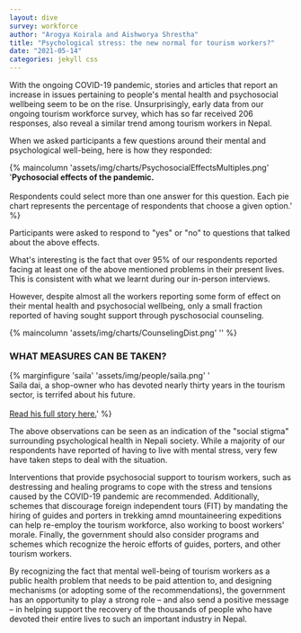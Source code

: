 ```yaml
---
layout: dive
survey: workforce
author: "Arogya Koirala and Aishworya Shrestha"
title: "Psychological stress: the new normal for tourism workers?"
date: "2021-05-14"
categories: jekyll css
---
```




With the ongoing COVID-19 pandemic, stories and articles that report an increase in issues pertaining to people's mental health and psychosocial wellbeing seem to be on the rise. Unsurprisingly, early data from our ongoing tourism workforce survey, which has so far received 206 responses, also reveal a similar trend among tourism workers in Nepal.

When we asked participants a few questions around their mental and psychological well-being, here is how they responded:

{% maincolumn 'assets/img/charts/PsychosocialEffectsMultiples.png' '<b>Pychosocial effects of the pandemic.</b> <br/><br/> Respondents could select more than one answer for this question. Each pie chart represents the percentage of respondents that choose a given option.' %}

Participants were asked to respond to "yes" or "no" to questions that talked about the above effects.  


What's interesting is the fact that over 95% of our respondents reported facing at least one of the above mentioned problems in their present lives. This is consistent with what we learnt during our in-person interviews.


However, despite almost all the workers reporting some form of effect on their mental health and psychosocial wellbeing, only a small fraction reported of having sought support through pyschosocial counseling.  

{% maincolumn 'assets/img/charts/CounselingDist.png' '' %}

 


### WHAT MEASURES CAN BE TAKEN?


{% marginfigure 'saila' 'assets/img/people/saila.png' '<br/> Saila dai, a shop-owner who has devoted nearly thirty years in the tourism sector, is terrifed about his future. <br/> <br/> <a href="/kathmandu-interim-report/stories/2021-05-12-saila">Read his full story here.</a>' %}

The above observations can be seen as an indication of the "social stigma" surrounding psychological health in Nepali society. While a majority of our respondents have reported of having to live with mental stress, very few have taken steps to deal with the situation.

Interventions that provide psychosocial support to tourism workers, such as destressing and healing programs to cope with the stress and tensions caused by the COVID-19 pandemic ​are recommended. Additionally, schemes that discourage foreign independent tours (FIT) by mandating the hiring of guides and porters in trekking amnd mountaineering expeditions can help re-employ the tourism workforce, also working to boost workers' morale. Finally, the government should also consider programs and schemes which recognize the heroic efforts of guides, porters, and other tourism workers.

By recognizing the fact that mental well-being of tourism workers as a public health problem that needs to be paid attention to, and designing mechanisms (or adopting some of the recommendations), the government has an opportunity to play a strong role – and also send a positive message – in helping support the recovery of the thousands of people who have devoted their entire lives to such an important industry in Nepal.

<br/>